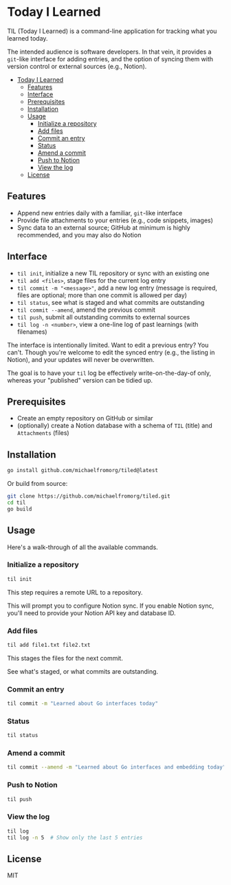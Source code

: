 # Today I Learned

TIL (Today I Learned) is a command-line application for tracking what you learned today.

The intended audience is software developers. In that vein, it provides a `git`-like interface for adding entries, and the option of syncing them with version control or external sources (e.g., Notion).

- [Today I Learned](#today-i-learned)
  - [Features](#features)
  - [Interface](#interface)
  - [Prerequisites](#prerequisites)
  - [Installation](#installation)
  - [Usage](#usage)
    - [Initialize a repository](#initialize-a-repository)
    - [Add files](#add-files)
    - [Commit an entry](#commit-an-entry)
    - [Status](#status)
    - [Amend a commit](#amend-a-commit)
    - [Push to Notion](#push-to-notion)
    - [View the log](#view-the-log)
  - [License](#license)

## Features

- Append new entries daily with a familiar, `git`-like interface
- Provide file attachments to your entries (e.g., code snippets, images)
- Sync data to an external source; GitHub at minimum is highly recommended, and you may also do Notion

## Interface

- `til init`, initialize a new TIL repository or sync with an existing one
- `til add <files>`, stage files for the current log entry
- `til commit -m "<message>"`, add a new log entry (message is required, files are optional; more than one commit is allowed per day)
- `til status`, see what is staged and what commits are outstanding
- `til commit --amend`, amend the previous commit
- `til push`, submit all outstanding commits to external sources
- `til log -n <number>`, view a one-line log of past learnings (with filenames)

The interface is intentionally limited. Want to edit a previous entry? You can't. Though you're welcome to edit the synced entry (e.g., the listing in Notion), and your updates will never be overwritten.

The goal is to have your `til` log be effectively write-on-the-day-of only, whereas your "published" version can be tidied up.

## Prerequisites

- Create an empty repository on GitHub or similar
- (optionally) create a Notion database with a schema of `TIL` (title) and `Attachments` (files)

## Installation

```bash
go install github.com/michaelfromorg/tiled@latest
```

Or build from source:

```bash
git clone https://github.com/michaelfromorg/tiled.git
cd til
go build
```

## Usage

Here's a walk-through of all the available commands.

### Initialize a repository

```bash
til init
```

This step requires a remote URL to a repository.

This will prompt you to configure Notion sync. If you enable Notion sync, you'll need to provide your Notion API key and database ID.

### Add files

```bash
til add file1.txt file2.txt
```

This stages the files for the next commit.

See what's staged, or what commits are outstanding.

### Commit an entry

```bash
til commit -m "Learned about Go interfaces today"
```

### Status

```bash
til status
```

### Amend a commit

```bash
til commit --amend -m "Learned about Go interfaces and embedding today"
```

### Push to Notion

```bash
til push
```

### View the log

```bash
til log
til log -n 5  # Show only the last 5 entries
```

## License

MIT
